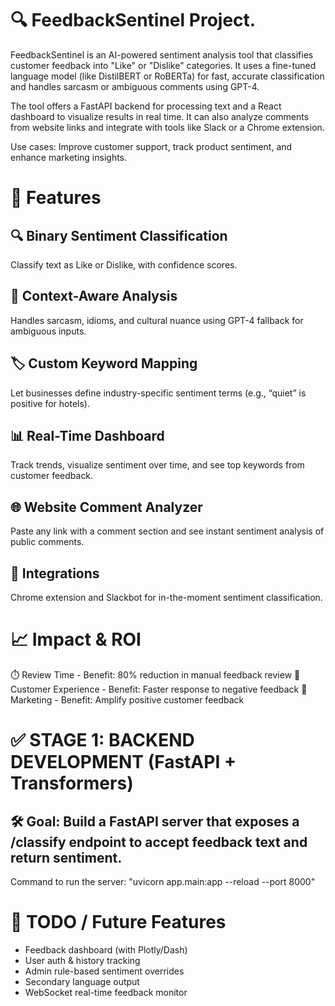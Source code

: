 # 🔍 FeedbackSentinel Project.

FeedbackSentinel is an AI-powered sentiment analysis tool that classifies customer feedback into "Like" or "Dislike" categories. It uses a fine-tuned language model (like DistilBERT or RoBERTa) for fast, accurate classification and handles sarcasm or ambiguous comments using GPT-4.

The tool offers a FastAPI backend for processing text and a React dashboard to visualize results in real time. It can also analyze comments from 
website links and integrate with tools like Slack or a Chrome extension.

Use cases: Improve customer support, track product sentiment, and enhance marketing insights.

# 🧠 Features
## 🔍 Binary Sentiment Classification
Classify text as Like or Dislike, with confidence scores.

## 🧾 Context-Aware Analysis
Handles sarcasm, idioms, and cultural nuance using GPT-4 fallback for ambiguous inputs.

## 🏷️ Custom Keyword Mapping
Let businesses define industry-specific sentiment terms (e.g., “quiet” is positive for hotels).

## 📊 Real-Time Dashboard
Track trends, visualize sentiment over time, and see top keywords from customer feedback.

## 🌐 Website Comment Analyzer
Paste any link with a comment section and see instant sentiment analysis of public comments.

## 🔌 Integrations
Chrome extension and Slackbot for in-the-moment sentiment classification.

# 📈 Impact & ROI
⏱️ Review Time - Benefit: 80% reduction in manual feedback review
🎯 Customer Experience - Benefit: Faster response to negative feedback
📣 Marketing - Benefit: Amplify positive customer feedback

# ✅ STAGE 1: BACKEND DEVELOPMENT (FastAPI + Transformers)
## 🛠️ Goal: Build a FastAPI server that exposes a /classify endpoint to accept feedback text and return sentiment.

Command to run the server: "uvicorn app.main:app --reload --port 8000"

# 📌 TODO / Future Features
- Feedback dashboard (with Plotly/Dash)
- User auth & history tracking
- Admin rule-based sentiment overrides
- Secondary language output
- WebSocket real-time feedback monitor
